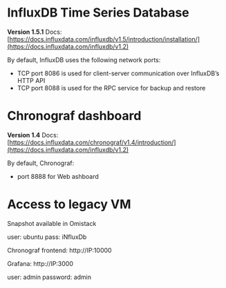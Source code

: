 # InfluxDB Time Series Database

**Version 1.5.1**
Docs:
[https://docs.influxdata.com/influxdb/v1.5/introduction/installation/](https://docs.influxdata.com/influxdb/v1.2)

By default, InfluxDB uses the following network ports:
- TCP port 8086 is used for client-server communication over InfluxDB’s HTTP API
- TCP port 8088 is used for the RPC service for backup and restore

# Chronograf dashboard

**Version 1.4**
Docs:
[https://docs.influxdata.com/chronograf/v1.4/introduction/](https://docs.influxdata.com/influxdb/v1.2)

By default, Chronograf:

-  port 8888 for Web ashboard

# Access to legacy VM

Snapshot available in Omistack

user: ubuntu
pass: iNfluxDb

Chronograf frontend: http://IP:10000

Grafana: http://IP:3000

user: admin
password: admin


